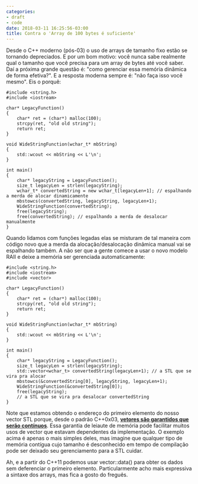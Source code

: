 ```yaml
---
categories:
- draft
- code
date: 2018-03-11 16:25:56-03:00
title: Contra o 'Array de 100 bytes é suficiente'
---
```


Desde o C++ moderno (pós-03) o uso de arrays de tamanho fixo estão se tornando depreciados. E por um bom motivo: você nunca sabe realmente qual o tamanho que você precisa para um array de bytes até você saber. Daí a próxima grande questão é: "como gerenciar essa memória dinâmica de forma efetiva?". E a resposta moderna sempre é: "não faça isso você mesmo". Eis o porquê:

```
#include <string.h>
#include <iostream>

char* LegacyFunction()
{ 
    char* ret = (char*) malloc(100);
    strcpy(ret, "old old string");
    return ret;
}

void WideStringFunction(wchar_t* mbString)
{
    std::wcout << mbString << L'\n';
}

int main()
{
    char* legacyString = LegacyFunction();
    size_t legacyLen = strlen(legacyString);
    wchar_t* convertedString = new wchar_t[legacyLen+1]; // espalhando a merda de alocar dinamicamente
    mbstowcs(convertedString, legacyString, legacyLen+1);
    WideStringFunction(convertedString);
    free(legacyString);
    free(convertedString); // espalhando a merda de desalocar manualmente
}
```

Quando lidamos com funções legadas elas se misturam de tal maneira com código novo que a merda da alocação/desalocação dinâmica manual vai se espalhando também. A não ser que a gente comece a usar o novo modelo RAII e deixe a memória ser gerenciada automaticamente:

```
#include <string.h>
#include <iostream>
#include <vector>

char* LegacyFunction()
{ 
    char* ret = (char*) malloc(100);
    strcpy(ret, "old old string");
    return ret;
}

void WideStringFunction(wchar_t* mbString)
{
    std::wcout << mbString << L'\n';
}

int main()
{
    char* legacyString = LegacyFunction();
    size_t legacyLen = strlen(legacyString);
    std::vector<wchar_t> convertedString(legacyLen+1); // a STL que se vira pra alocar
    mbstowcs(&convertedString[0], legacyString, legacyLen+1);
    WideStringFunction(&convertedString[0]);
    free(legacyString);
    // a STL que se vira pra desalocar convertedString
}
```

Note que estamos obtendo o endereço do primeiro elemento do nosso vector STL porque, desde o padrão C++0x03, [__vetores são garantidos que serão contínuos__](https://herbsutter.com/2008/04/07/cringe-not-vectors-are-guaranteed-to-be-contiguous/). Essa garantia de leiaute de memória pode facilitar muitos usos de vector que estavam dependentes da implementação. O exemplo acima é apenas o mais simples deles, mas imagine que qualquer tipo de memória contígua cujo tamanho é desconhecido em tempo de compilação pode ser deixado seu gerenciamento para a STL cuidar.

Ah, e a partir do C++11 podemos usar vector::data() para obter os dados sem deferenciar o primeiro elemento. Particularmente acho mais expressiva a sintaxe dos arrays, mas fica a gosto do freguês.